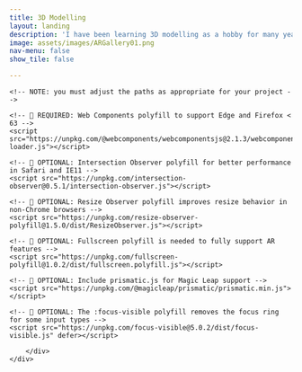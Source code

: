 ```yaml
---
title: 3D Modelling
layout: landing
description: 'I have been learning 3D modelling as a hobby for many years and have used it in a few projects.'
image: assets/images/ARGallery01.png
nav-menu: false
show_tile: false

---
```

<!-- The following libraries and polyfills are recommended to maximize browser support -->
    <!-- NOTE: you must adjust the paths as appropriate for your project -->

    <!-- 🚨 REQUIRED: Web Components polyfill to support Edge and Firefox < 63 -->
    <script src="https://unpkg.com/@webcomponents/webcomponentsjs@2.1.3/webcomponents-loader.js"></script>

    <!-- 💁 OPTIONAL: Intersection Observer polyfill for better performance in Safari and IE11 -->
    <script src="https://unpkg.com/intersection-observer@0.5.1/intersection-observer.js"></script>

    <!-- 💁 OPTIONAL: Resize Observer polyfill improves resize behavior in non-Chrome browsers -->
    <script src="https://unpkg.com/resize-observer-polyfill@1.5.0/dist/ResizeObserver.js"></script>

    <!-- 💁 OPTIONAL: Fullscreen polyfill is needed to fully support AR features -->
    <script src="https://unpkg.com/fullscreen-polyfill@1.0.2/dist/fullscreen.polyfill.js"></script>

    <!-- 💁 OPTIONAL: Include prismatic.js for Magic Leap support -->
    <script src="https://unpkg.com/@magicleap/prismatic/prismatic.min.js"></script>

    <!-- 💁 OPTIONAL: The :focus-visible polyfill removes the focus ring for some input types -->
    <script src="https://unpkg.com/focus-visible@5.0.2/dist/focus-visible.js" defer></script>

<!-- Main assets/images/ar-business-card_urs_01.PNG -->
<div id="main">

<!-- One -->

<section id="one" class="spotlights">
<section>
<div class="content">
	<div class="inner">
	<model-viewer src="{% link assets/models/santabox.glb %}" data-position="25% 25%" /
								ios-src=""
								alt=""
								autoplay
								shadow-intensity="1"
								camera-controls
								interaction-prompt="auto"
								auto-rotate ar magic-leap>
		<div id="lazy-load-poster" slot="poster"></div>
	</model-viewer>

		</div>
	</div>
</section>

<!--
  vr lab equipment
  <iframe width="560" height="315" src="https://www.youtube.com/embed/3Iog89yVh34" frameborder="0" allow="accelerometer; autoplay; clipboard-write; encrypted-media; gyroscope; picture-in-picture" allowfullscreen></iframe>
urs costume
<iframe width="560" height="315" src="https://www.youtube.com/embed/QomYoaxt66c" frameborder="0" allow="accelerometer; autoplay; clipboard-write; encrypted-media; gyroscope; picture-in-picture" allowfullscreen></iframe>
-- >

</section>



<!-- Three -->


</div>
